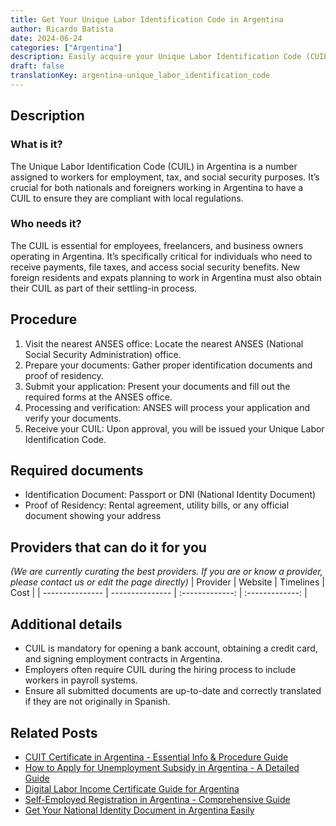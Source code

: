 ```yaml
---
title: Get Your Unique Labor Identification Code in Argentina
author: Ricardo Batista
date: 2024-06-24
categories: ["Argentina"]
description: Easily acquire your Unique Labor Identification Code (CUIL) for seamless employment and financial transactions in Argentina.
draft: false
translationKey: argentina-unique_labor_identification_code
---
```


## Description
### What is it?
The Unique Labor Identification Code (CUIL) in Argentina is a number assigned to workers for employment, tax, and social security purposes. It’s crucial for both nationals and foreigners working in Argentina to have a CUIL to ensure they are compliant with local regulations.

### Who needs it?
The CUIL is essential for employees, freelancers, and business owners operating in Argentina. It’s specifically critical for individuals who need to receive payments, file taxes, and access social security benefits. New foreign residents and expats planning to work in Argentina must also obtain their CUIL as part of their settling-in process.

## Procedure

1. Visit the nearest ANSES office: Locate the nearest ANSES (National Social Security Administration) office.
2. Prepare your documents: Gather proper identification documents and proof of residency.
3. Submit your application: Present your documents and fill out the required forms at the ANSES office.
4. Processing and verification: ANSES will process your application and verify your documents.
5. Receive your CUIL: Upon approval, you will be issued your Unique Labor Identification Code.


## Required documents

- Identification Document: Passport or DNI (National Identity Document)
- Proof of Residency: Rental agreement, utility bills, or any official document showing your address


## Providers that can do it for you
_(We are currently curating the best providers. If you are or know a provider, please contact us or edit the page directly)_
| Provider        |     Website     |     Timelines    |       Cost      |
| --------------- | --------------- |  :-------------: | :-------------: |

## Additional details

- CUIL is mandatory for opening a bank account, obtaining a credit card, and signing employment contracts in Argentina.
- Employers often require CUIL during the hiring process to include workers in payroll systems.
- Ensure all submitted documents are up-to-date and correctly translated if they are not originally in Spanish.

## Related Posts

- [CUIT Certificate in Argentina - Essential Info & Procedure Guide](https://tramitit.com/guides/argentina/cuit_certificate/)
- [How to Apply for Unemployment Subsidy in Argentina - A Detailed Guide](https://tramitit.com/guides/argentina/unemployment_subsidy_request/)
- [Digital Labor Income Certificate Guide for Argentina](https://tramitit.com/guides/argentina/digital_labor_income_certificate/)
- [Self-Employed Registration in Argentina - Comprehensive Guide](https://tramitit.com/guides/argentina/self-employed_registration/)
- [Get Your National Identity Document in Argentina Easily](https://tramitit.com/guides/argentina/national_identity_document/)